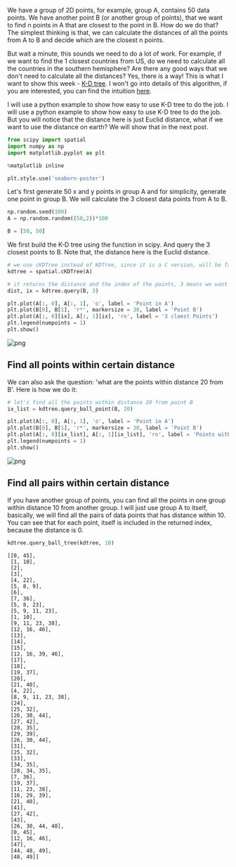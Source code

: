 
We have a group of 2D points, for example, group A, contains 50 data points. We have another point B (or another group of points), that we want to find n points in A that are closest to the point in B. How do we do that? The simplest thinking is that, we can calculate the distances of all the points from A to B and decide which are the closest n points. 

But wait a minute, this sounds we need to do a lot of work. For example, if we want to find the 1 closest countries from US, do we need to calculate all the countries in the southern hemisphere? Are there any good ways that we don't need to calculate all the distances? Yes, there is a way! This is what I want to show this week - [K-D tree](https://en.wikipedia.org/wiki/K-d_tree). I won't go into details of this algorithm, if you are interested, you can find the intuition [here](https://www.quora.com/What-is-the-intuition-behind-KDTrees). 

I will use a python example to show how easy to use K-D tree to do the job. I will use a python example to show how easy to use K-D tree to do the job. But you will notice that the distance here is just Euclid distance, what if we want to use the distance on earth? We will show that in the next post. 


```python
from scipy import spatial
import numpy as np
import matplotlib.pyplot as plt

%matplotlib inline

plt.style.use('seaborn-poster')
```

Let's first generate 50 x and y points in group A and for simplicity, generate one point in group B. We will calculate the 3 closest data points from A to B. 


```python
np.random.seed(100)
A = np.random.random((50,2))*100

B = [50, 50]
```

We first build the K-D tree using the function in scipy. And query the 3 closest points to B. Note that, the distance here is the Euclid distance. 


```python
# we use cKDTree instead of KDTree, since it is a C version, will be faster. 
kdtree = spatial.cKDTree(A)

# it returns the distance and the index of the points, 3 means we want the top 3 cloest points
dist, ix = kdtree.query(B, 3)
```


```python
plt.plot(A[:, 0], A[:, 1], 'o', label = 'Point in A')
plt.plot(B[0], B[1], 'r*', markersize = 30, label = 'Point B')
plt.plot(A[:, 0][ix], A[:, 1][ix], 'ro', label = '3 cloest Points')
plt.legend(numpoints = 1)
plt.show()
```


![png](https://raw.githubusercontent.com/qingkaikong/blog/master/2017_32_kdtree/kdtree_files/kdtree_6_0.png)


## Find all points within certain distance

We can also ask the question: 'what are the points within distance 20 from B'. Here is how we do it:


```python
# let's find all the points within distance 20 from point B
ix_list = kdtree.query_ball_point(B, 20)
```


```python
plt.plot(A[:, 0], A[:, 1], 'o', label = 'Point in A')
plt.plot(B[0], B[1], 'r*', markersize = 30, label = 'Point B')
plt.plot(A[:, 0][ix_list], A[:, 1][ix_list], 'ro', label = 'Points within 20')
plt.legend(numpoints = 1)
plt.show()
```


![png](https://raw.githubusercontent.com/qingkaikong/blog/master/2017_32_kdtree/kdtree_files/kdtree_9_0.png)


## Find all pairs within certain distance

If you have another group of points, you can find all the points in one group within distance 10 from another group. I will just use group A to itself, basically, we will find all the pairs of data points that has distance within 10. You can see that for each point, itself is included in the returned index, because the distance is 0. 


```python
kdtree.query_ball_tree(kdtree, 10)
```




    [[0, 45],
     [1, 10],
     [2],
     [3],
     [4, 22],
     [5, 8, 9],
     [6],
     [7, 36],
     [5, 8, 23],
     [5, 9, 11, 23],
     [1, 10],
     [9, 11, 23, 38],
     [12, 16, 46],
     [13],
     [14],
     [15],
     [12, 16, 39, 46],
     [17],
     [18],
     [19, 37],
     [20],
     [21, 40],
     [4, 22],
     [8, 9, 11, 23, 38],
     [24],
     [25, 32],
     [26, 30, 44],
     [27, 42],
     [28, 35],
     [29, 39],
     [26, 30, 44],
     [31],
     [25, 32],
     [33],
     [34, 35],
     [28, 34, 35],
     [7, 36],
     [19, 37],
     [11, 23, 38],
     [16, 29, 39],
     [21, 40],
     [41],
     [27, 42],
     [43],
     [26, 30, 44, 48],
     [0, 45],
     [12, 16, 46],
     [47],
     [44, 48, 49],
     [48, 49]]


